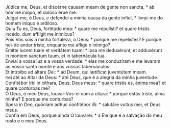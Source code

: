 <div class="dropcap text-justify">Júdica me, Deus, et discérne causam meam de gente non sancta, * ab hómine iníquo, et dolóso érue me.</div>
<div class="dropcap text-justify">Julgai-me, ó Deus, e defendei a minha causa da gente infiel, * livrai-me do homem iníquo e ardiloso.</div>
<div class="text-justify">Quia Tu es, Deus, fortitúdo mea: * quare me repulísti? et quare tristis incédo, dum afflígit me inimícus?</div>
<div class="text-justify">Pois Vós sois a minha fortaleza, ó Deus: * porque me repelistes? E porque hei-de andar triste, enquanto me aflige o inimigo?</div>
<div class="text-justify">Emítte lucem tuam et veritátem tuam: * ipsa me deduxérunt, et adduxérunt in montem sanctum tuum, et in tabernácula tua.</div>
<div class="text-justify">Enviai a vossa luz e a vossa verdade: * elas me conduziram e me levaram ao vosso santo monte e aos vossos tabernáculos.</div>
<div class="text-justify">Et introíbo ad altáre Dei: * ad Deum, qui lætíficat juventútem meam.</div>
<div class="text-justify">Irei até ao Altar de Deus: * até Deus, que é a alegria da minha juventude.</div>
<div class="text-justify">Confitébor tibi in cíthara, Deus, Deus meus: * quare tristis es, ánima mea? et quare contúrbas me?</div>
<div class="text-justify">Ó Deus, ó meu Deus, louvar-Vos-ei com a cítara: * porque estás triste, alma minha? E porque me conturbas?</div>
<div class="text-justify">Spera in Deo, quóniam adhuc confitébor illi: * salutáre vultus mei, et Deus meus.</div>
<div class="text-justify">Confia em Deus, porque ainda O louvarei: * a Ele que é a salvação do meu rosto e o meu Deus.</div>
